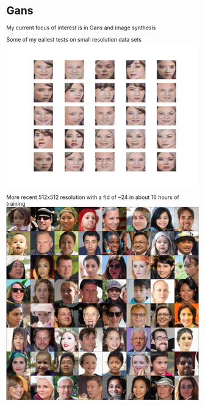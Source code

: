 # Gans
My current focus of interest is in Gans and image synthesis

Some of my ealiest tests on small resolution data sets
![Gan1](gantest1fail.png)

More recent 512x512 resolution with a fid of ~24 in about 16 hours of training
![Gan2](178-ema.jpg)
